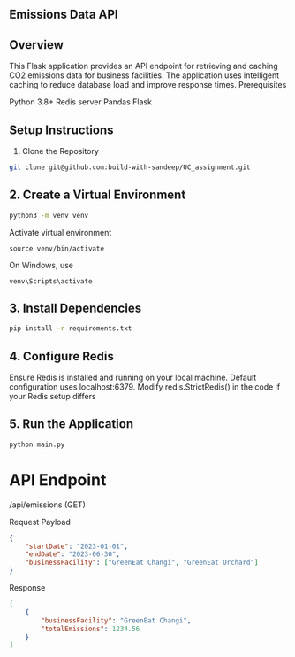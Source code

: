 ## Emissions Data API
## Overview
This Flask application provides an API endpoint for retrieving and caching CO2 emissions data for business facilities. The application uses intelligent caching to reduce database load and improve response times.
Prerequisites

Python 3.8+
Redis server
Pandas
Flask

## Setup Instructions
1. Clone the Repository
```bash
git clone git@github.com:build-with-sandeep/UC_assignment.git
```
## 2. Create a Virtual Environment
```bash
python3 -m venv venv
```
Activate virtual environment 

`source venv/bin/activate`

 On Windows, use

`venv\Scripts\activate`

## 3. Install Dependencies
```bash
pip install -r requirements.txt
```

## 4. Configure Redis

Ensure Redis is installed and running on your local machine.
Default configuration uses localhost:6379.
Modify redis.StrictRedis() in the code if your Redis setup differs

## 5. Run the Application
```bash
python main.py
```
# API Endpoint
/api/emissions (GET)

Request Payload
```json
{
    "startDate": "2023-01-01",
    "endDate": "2023-06-30",
    "businessFacility": ["GreenEat Changi", "GreenEat Orchard"]
}
```
Response
```json
[
    {
        "businessFacility": "GreenEat Changi",
        "totalEmissions": 1234.56
    }
]
```
